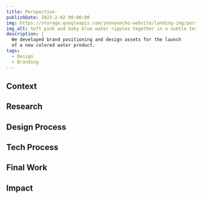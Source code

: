 ```yaml
---
title: Perspective
publishDate: 2023-2-02 00:00:00
img: https://storage.googleapis.com/jennyencho-website/landing-img/perspective-landing.png
img_alt: Soft pink and baby blue water ripples together in a subtle texture.
description: |
  We developed brand positioning and design assets for the launch
  of a new colored water product.
tags:
  - Design
  - Branding
---
```


## Context

## Research

## Design Process

## Tech Process

## Final Work

## Impact

